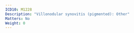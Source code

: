 ```yaml
---
ICD10: M1228
Description: "Villonodular synovitis (pigmented): Other"
Matters: No
Weight: 0
---
```


